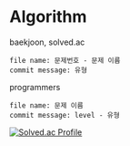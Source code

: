 # Algorithm

baekjoon, solved.ac

    file name: 문제번호 - 문제 이름
    commit message: 유형


programmers

    file name: 문제 이름
    commit message: level - 유형
    

[![Solved.ac Profile](http://mazassumnida.wtf/api/v2/generate_badge?boj=woook)](https://solved.ac/woook/)


